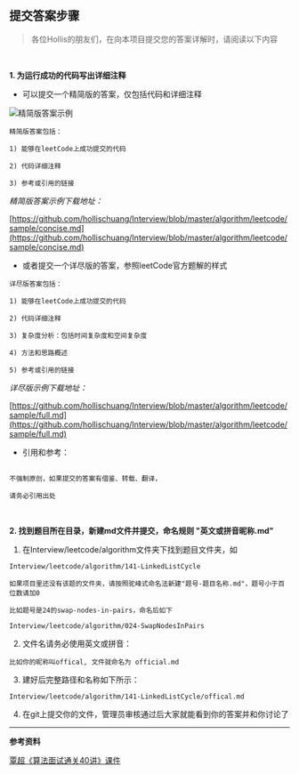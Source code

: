 提交答案步骤  
---

>各位Hollis的朋友们，在向本项目提交您的答案详解时，请阅读以下内容  

<br>

**1. 为运行成功的代码写出详细注释**   

* 可以提交一个精简版的答案，仅包括代码和详细注释

![精简版答案示例](https://github.com/hollischuang/Interview/blob/master/algorithm/leetcode/sample/concise.png)  

```  
精简版答案包括：

1) 能够在leetCode上成功提交的代码  

2) 代码详细注释  

3) 参考或引用的链接

```  

*精简版答案示例下载地址：*  

[https://github.com/hollischuang/Interview/blob/master/algorithm/leetcode/sample/concise.md](https://github.com/hollischuang/Interview/blob/master/algorithm/leetcode/sample/concise.md)  

* 或者提交一个详尽版的答案，参照leetCode官方题解的样式

```  
详尽版答案包括：

1) 能够在leetCode上成功提交的代码  

2) 代码详细注释  

3) 复杂度分析：包括时间复杂度和空间复杂度  

4) 方法和思路概述

5) 参考或引用的链接

```  

*详尽版示例下载地址：*  

[https://github.com/hollischuang/Interview/blob/master/algorithm/leetcode/sample/full.md](https://github.com/hollischuang/Interview/blob/master/algorithm/leetcode/sample/full.md)  

* 引用和参考：  

```  

不强制原创，如果提交的答案有借鉴、转载、翻译，

请务必引用出处  
```  

<br>  

**2. 找到题目所在目录，新建md文件并提交，命名规则 "英文或拼音昵称.md"**  

1) 在Interview/leetcode/algorithm文件夹下找到题目文件夹，如  

```  
Interview/leetcode/algorithm/141-LinkedListCycle

如果项目里还没有该题的文件夹，请按照驼峰式命名法新建"题号-题目名称.md"，题号小于百位数请加0  

比如题号是24的swap-nodes-in-pairs，命名后如下

Interview/leetcode/algorithm/024-SwapNodesInPairs
```  

2) 文件名请务必使用英文或拼音：  

```  
比如你的昵称叫offical, 文件就命名为 official.md  
```  

3) 建好后完整路径和名称如下所示：  

```  
Interview/leetcode/algorithm/141-LinkedListCycle/offical.md  
```  
 
4) 在git上提交你的文件，管理员审核通过后大家就能看到你的答案并和你讨论了  

---

**参考资料**  

[覃超《算法面试通关40讲》课件](https://github.com/geektime-geekbang/algorithm-1)  
